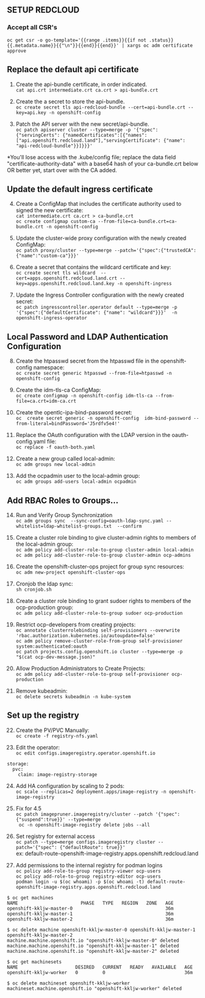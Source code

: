 ## SETUP REDCLOUD

### Accept all CSR's 
``` oc get csr -o go-template='{{range .items}}{{if not .status}}{{.metadata.name}}{{"\n"}}{{end}}{{end}}' | xargs oc adm certificate approve ```


  ## Replace the default api certificate
1. Create the api-bundle certificate, in order indicated. \
``` cat api.crt intermediate.crt ca.crt > api-bundle.crt ```

2. Create the a secret to store the api-bundle. \
``` oc create secret tls api-redcloud-bundle --cert=api-bundle.crt --key=api.key -n openshift-config ```

3. Patch the API server with the new secret/api-bundle. \
``` oc patch apiserver cluster --type=merge -p '{"spec":{"servingCerts": {"namedCertificates":[{"names": ["api.openshift.redcloud.land"],"servingCertificate": {"name": "api-redcloud-bundle"}}]}}}' ```

*You'll lose access with the .kube/config file; replace the data field "certificate-authority-data" with a base64 hash of your ca-bundle.crt below OR better yet, start over with the CA added. 

  ## Update the default ingress certificate

4. Create a ConfigMap that includes the certificate authority used to signed the new certificate: \
``` cat intermediate.crt ca.crt > ca-bundle.crt ``` \
``` oc create configmap custom-ca --from-file=ca-bundle.crt=ca-bundle.crt -n openshift-config ```

5. Update the cluster-wide proxy configuration with the newly created ConfigMap: \
``` oc patch proxy/cluster --type=merge --patch='{"spec":{"trustedCA":{"name":"custom-ca"}}}' ```

6. Create a secret that contains the wildcard certificate and key: \
``` oc create secret tls wildcard  --cert=apps.openshift.redcloud.land.crt --key=apps.openshift.redcloud.land.key -n openshift-ingress ```

7. Update the Ingress Controller configuration with the newly created secret: \
``` oc patch ingresscontroller.operator default --type=merge -p  '{"spec":{"defaultCertificate": {"name": "wildcard"}}}'  -n openshift-ingress-operator ```

  ## Local Password and LDAP Authentication Configuration

8. Create the htpasswd secret from the htpasswd file in the openshift-config namespace: \
``` oc create secret generic htpasswd --from-file=htpasswd -n openshift-config ```

9. Create the idm-tls-ca ConfigMap: \
``` oc create configmap -n openshift-config idm-tls-ca --from-file=ca.crt=idm-ca.crt ```

10. Create the opentlc-ipa-bind-password secret: \
``` oc  create secret generic -n openshift-config  idm-bind-password --from-literal=bindPassword='J5rdfv5e4!' ```

11. Replace the OAuth configuration with the LDAP version in the oauth-config.yaml file: \
``` oc replace -f oauth-both.yaml ```

12. Create a new group called local-admin: \
``` oc adm groups new local-admin ```

13. Add the ocpadmin user to the local-admin group: \
``` oc adm groups add-users local-admin ocpadmin ```


  ## Add RBAC Roles to Groups...

14. Run and Verify Group Synchronization \
``` oc adm groups sync  --sync-config=oauth-ldap-sync.yaml --whitelist=ldap-whitelist-groups.txt  --confirm ```

15. Create a cluster role binding to give cluster-admin rights to members of the local-admin group: \
``` oc adm policy add-cluster-role-to-group cluster-admin local-admin ``` \
``` oc adm policy add-cluster-role-to-group cluster-admin ocp-admins ```

16. Create the openshift-cluster-ops project for group sync resources: \
``` oc adm new-project openshift-cluster-ops ```

17. Cronjob the ldap sync: \
``` sh cronjob.sh ```

18. Create a cluster role binding to grant sudoer rights to members of the ocp-production group: \
``` oc adm policy add-cluster-role-to-group sudoer ocp-production ```

19. Restrict ocp-developers from creating projects: \
``` oc annotate clusterrolebinding self-provisioners --overwrite 'rbac.authorization.kubernetes.io/autoupdate=false' ``` \
``` oc adm policy remove-cluster-role-from-group self-provisioner system:authenticated:oauth ``` \
``` oc patch projects.config.openshift.io cluster --type=merge -p "$(cat ocp-dev-message.json)" ```

20. Allow Production Administrators to Create Projects: \
``` oc adm policy add-cluster-role-to-group self-provisioner ocp-production ```

21. Remove kubeadmin: \
``` oc delete secrets kubeadmin -n kube-system ```


  ## Set up the registry

22. Create the PV/PVC Manually: \
``` oc create -f registry-nfs.yaml ```

23. Edit the operator: \
``` oc edit configs.imageregistry.operator.openshift.io ``` 

```
storage:
  pvc:
    claim: image-registry-storage
``` 
24. Add HA configuration by scaling to 2 pods: \
``` oc scale --replicas=2 deployment.apps/image-registry -n openshift-image-registry ```

25. Fix for 4.5 \
``` oc patch imagepruner.imageregistry/cluster --patch '{"spec":{"suspend":true}}' --type=merge ``` \
``` oc -n openshift-image-registry delete jobs --all```

26. Set registry for external access \
``` oc patch --type=merge configs.imageregistry cluster --patch='{"spec": {"defaultRoute": true}}' ``` \
    ex: default-route-openshift-image-registry.apps.openshift.redcloud.land

27. Add permissions to the internal registry for podman logins \
``` oc policy add-role-to-group registry-viewer ocp-users ``` \
``` oc policy add-role-to-group registry-editor ocp-users ``` \
` podman login -u $(oc whoami) -p $(oc whoami -t) default-route-openshift-image-registry.apps.openshift.redcloud.land `

```
$ oc get machines                                                              
NAME                       PHASE   TYPE   REGION   ZONE   AGE
openshift-kkljw-master-0                                  36m
openshift-kkljw-master-1                                  36m
openshift-kkljw-master-2                                  36m

$ oc delete machine openshift-kkljw-master-0 openshift-kkljw-master-1 openshift-kkljw-master-2
machine.machine.openshift.io "openshift-kkljw-master-0" deleted
machine.machine.openshift.io "openshift-kkljw-master-1" deleted
machine.machine.openshift.io "openshift-kkljw-master-2" deleted

$ oc get machinesets                                                                          
NAME                     DESIRED   CURRENT   READY   AVAILABLE   AGE
openshift-kkljw-worker   0         0                             36m

$ oc delete machineset openshift-kkljw-worker                                                 
machineset.machine.openshift.io "openshift-kkljw-worker" deleted
```